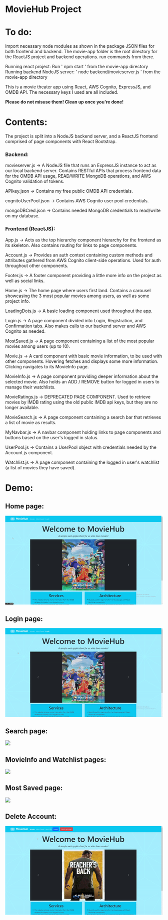 # MovieHub Project

# To do:
Import necessary node modules as shown in the package JSON files for both frontend and backend.
The movie-app folder is the root directory for the ReactJS project and backend operations. run commands from there.
    
Running react project: Run ' npm start ' from the movie-app directory
Running backend NodeJS server: ' node backend/movieserver.js ' from the movie-app directory 

This is a movie theater app using React, AWS Cognito, ExpressJS, and OMDB API.
The necessary keys I used are all included.

**Please do not misuse them! Clean up once you're done!**

# Contents: 
The project is split into a NodeJS backend server, and a ReactJS frontend comprised of page components with React Bootstrap.

### Backend:
movieserver.js -> A NodeJS file that runs an ExpressJS instance to act as our local backend server. Contains RESTful APIs that process frontend data for the OMDB API usage, READ/WRITE MongoDB operations, and AWS Cognito validation of tokens.
        
APIkey.json -> Contains my free public OMDB API credentials.
        
cognitoUserPool.json -> Contains AWS Cognito user pool credentials.
        
mongoDBCred.json -> Contains needed MongoDB credentials to read/write on my database.


### Frontend (ReactJS):
App.js -> Acts as the top hierarchy component hierarchy for the frontend as its skeleton. Also contains routing for links to page components.
        
Account.js -> Provides an auth context containing custom methods and attributes gathered from AWS Cognito client-side operations. Used for auth throughout other components.
        
Footer.js -> A footer component providing a little more info on the project as well as social links.
        
Home.js -> The home page where users first land. Contains a carousel showcasing the 3 most popular movies among users, as well as some project info.
        
LoadingDots.js -> A basic loading component used throughout the app.
        
Login.js -> A page component divided into Login, Registration, and Confirmation tabs. Also makes calls to our backend server and AWS Cognito as needed.
        
MostSaved.js -> A page component containing a list of the most popular movies among users (up to 10).
        
Movie.js -> A card component with basic movie information, to be used with other components. Hovering fetches and displays some more information. Clicking navigates to its MovieInfo page.
        
MovieInfo.js -> A page component providing deeper information about the selected movie. Also holds an ADD / REMOVE button for logged in users to manage their watchlists.
        
MovieRatings.js -> DEPRECATED PAGE COMPONENT. Used to retrieve movies by IMDB rating using the old public IMDB api keys, but they are no longer available.
        
MovieSearch.js -> A page component containing a search bar that retrieves a list of movie as results.

MyNavbar.js -> A navbar component holding links to page components and buttons based on the user's logged in status.
        
UserPool.js -> Contains a UserPool object with credentials needed by the Account.js component.
        
Watchlist.js -> A page component containing the logged in user's watchlist (a list of movies they have saved).

# Demo: 
## Home page:
<img src="MovieHub gifs/Home gif.gif"/> 
    
## Login page:
<img src="MovieHub gifs/Login gif.gif"/> 
    
## Search page:
<img src="MovieHub gifs/Search gif.gif"/> 
    
## MovieInfo and Watchlist pages:
<img src="MovieHub gifs/MovieInfo and Watchlist gif.gif"/> 
    
## Most Saved page:
<img src="MovieHub gifs/Most Saved gif.gif"/> 
    
## Delete Account:
<img src="MovieHub gifs/Delete Account gif.gif"/> 


